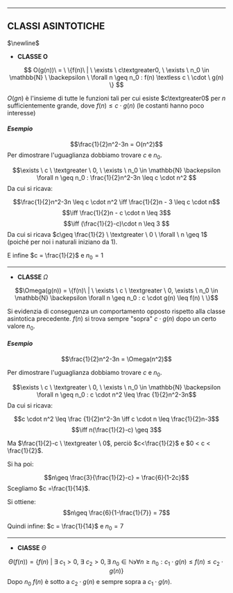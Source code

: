 
---
## CLASSI ASINTOTICHE 

$\newline$  
- $\textbf{CLASSE O}$ 

$$
O(g(n))\ = \  \{f(n)\ | \  \exists \ c\textgreater0, \ \exists \  n_0 \in \mathbb{N}  \ \backepsilon \ \forall n \geq n_0 : f(n) \textless c \ \cdot \ g(n) \}
$$

$O(gn)$ è l'insieme di tutte le funzioni tali per cui esiste $c\textgreater0$ per $n$ sufficientemente grande, dove $f(n)\leq c \cdot g(n)$ (le costanti hanno poco interesse)

#### *Esempio*

$$\frac{1}{2}n^2-3n = O(n^2)$$
Per dimostrare l'uguaglianza dobbiamo trovare $c$ e $n_0$.

$$\exists \ c \ \textgreater \ 0, \   \exists \ n_0 \in \mathbb{N} \backepsilon  \forall n \geq n_0 : \frac{1}{2}n^2-3n \leq c \cdot n^2 $$
Da cui si ricava:


$$\frac{1}{2}n^2-3n \leq c \cdot n^2 \iff  \frac{1}{2}n - 3 \leq c \cdot n$$
$$\iff \frac{1}{2}n - c \cdot n \leq 3$$
$$\iff (\frac{1}{2}-c)\cdot n \leq 3 $$
Da cui si ricava $c\geq \frac{1}{2} \ \textgreater \ 0 \ \forall \ n \geq 1$  (poiché per noi i naturali iniziano da $1$).

E infine  $c = \frac{1}{2}$ e $n_0 = 1$

***

 - $\textbf{CLASSE}$ $\Omega$ 

$$\Omega(g(n)) = \{f(n)\ | \ \exists \  c \ \textgreater \ 0, \exists \ n_0 \in \mathbb{N} \backepsilon \forall n \geq n_0 :  c \cdot g(n) \leq f(n) \  \}$$

Si evidenzia di conseguenza un comportamento opposto rispetto alla classe asintotica precedente. $f(n)$ si trova sempre "sopra" $c \cdot g(n)$ dopo un certo valore $n_0$.

#### *Esempio*

$$\frac{1}{2}n^2-3n = \Omega(n^2)$$

Per dimostrare l'uguaglianza dobbiamo trovare $c$ e $n_0$.

$$\exists \ c \ \textgreater \ 0, \ \exists \ n_0 \in \mathbb{N} \backepsilon \forall n \geq n_0 : c \cdot n^2 \leq \frac {1}{2}n^2-3n$$
Da cui si ricava:

$$c \cdot n^2 \leq \frac {1}{2}n^2-3n \iff c \cdot n \leq \frac{1}{2}n-3$$
$$\iff n(\frac{1}{2}-c) \geq 3$$

Ma $\frac{1}{2}-c \ \textgreater \ 0$, perciò $c<\frac{1}{2}$ e $0 < c < \frac{1}{2}$.

Si ha poi:

$$n\geq \frac{3}{\frac{1}{2}-c} = \frac{6}{1-2c}$$
Scegliamo $c =\frac{1}{14}$.

Si ottiene:
$$n\geq \frac{6}{1-\frac{1}{7}} = 7$$

Quindi infine: $c = \frac{1}{14}$  e $n_0 = 7$

***

- $\textbf{ClASSE}$ $\Theta$

$$
\Theta(f(n)) = \{f(n)\ |\ \exists \ c_1 > 0, \ \exists \ c_2 > 0, \exists \ n_0 \in \mathbb{N} \backepsilon \forall n \geq n_0 : c_1 \cdot g(n) \leq f(n) \leq c_2 \cdot g(n)  \}
$$
Dopo $n_0$ $f(n)$ è sotto a $c_2 \cdot g(n)$ e sempre sopra a $c_1 \cdot g(n)$.  


